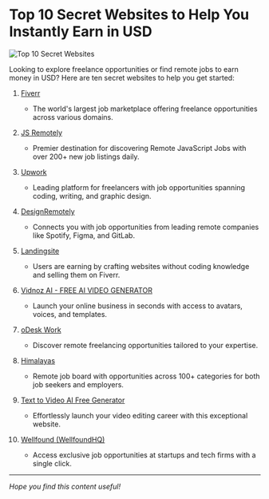 # Top 10 Secret Websites to Help You Instantly Earn in USD

![Top 10 Secret Websites](https://media.licdn.com/dms/image/D5622AQEtZaprA6YSoQ/feedshare-shrink_2048_1536/0/1711728249397?e=1714608000&v=beta&t=uWpYVHJxmjZdq703LQhbYMm3tv-d3sDBUppTDSBM9zQ)

Looking to explore freelance opportunities or find remote jobs to earn money in USD? Here are ten secret websites to help you get started:

1. [Fiverr](https://www.fiverr.com/)
   - The world's largest job marketplace offering freelance opportunities across various domains.

2. [JS Remotely](https://jsremotely.com/)
   - Premier destination for discovering Remote JavaScript Jobs with over 200+ new job listings daily.

3. [Upwork](https://www.upwork.com/)
   - Leading platform for freelancers with job opportunities spanning coding, writing, and graphic design.

4. [DesignRemotely](https://designremotely.co/)
   - Connects you with job opportunities from leading remote companies like Spotify, Figma, and GitLab.

5. [Landingsite](https://landingsite.ai/)
   - Users are earning by crafting websites without coding knowledge and selling them on Fiverr.

6. [Vidnoz AI - FREE AI VIDEO GENERATOR](https://www.vidnoz.com/)
   - Launch your online business in seconds with access to avatars, voices, and templates.

7. [oDesk Work](https://www.odeskwork.com/)
   - Discover remote freelancing opportunities tailored to your expertise.

8. [Himalayas](https://himalayas.app/)
   - Remote job board with opportunities across 100+ categories for both job seekers and employers.

9. [Text to Video AI Free Generator](https://www.vidnoz.com/)
   - Effortlessly launch your video editing career with this exceptional website.

10. [Wellfound (WellfoundHQ)](https://wellfound.com/)
    - Access exclusive job opportunities at startups and tech firms with a single click.

---

*Hope you find this content useful!*
